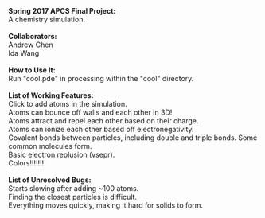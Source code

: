 <html>
  <strong>Spring 2017 APCS Final Project:</strong><br>
  A chemistry simulation.<br>
  <br>
  <strong>Collaborators:</strong><br>
  Andrew Chen<br>
  Ida Wang<br>
  <br>
  <strong>How to Use It:</strong><br>
  Run "cool.pde" in processing within the "cool" directory.<br>
  <br>
  <strong>List of Working Features:</strong><br>
  Click to add atoms in the simulation.<br>
  Atoms can bounce off walls and each other in 3D!<br>
  Atoms attract and repel each other based on their charge.<br>
  Atoms can ionize each other based off electronegativity.<br>
  Covalent bonds between particles, including double and triple bonds. Some common molecules form.<br>
  Basic electron replusion (vsepr).<br>
  Colors!!!!!!!<br>
  <br>
  <strong>List of Unresolved Bugs:</strong><br>
  Starts slowing after adding ~100 atoms.<br>
  Finding the closest particles is difficult.<br>
  Everything moves quickly, making it hard for solids to form.<br>
</html>

